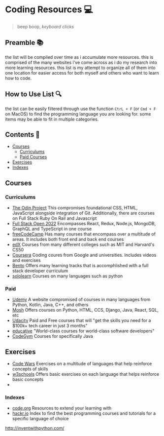 # Coding Resources 💻

>beep boop, *keyboard clicks*

## Preamble 📚
the list will be compiled over time as i accumulate more resources. this is comprised of the many websites i've come across as i do my research into more learning resources. this list is my attempt to organize all of them into one location for easier access for both myself and others who want to learn how to code.

## How to Use List 🔍
the list can be easily filtered through use the function `CtrL + F` (or `Cmd + F` on MacOS) to find the programming language you are looking for. some items may be able to fit in multiple categories.

## Contents 📑
- [Courses](#Courses)
  - [Curriculums](#Curriculums)  
  - [Paid Courses](#Paid)
- [Exercises](#Exercises)
- [Indexes](#Indexes)

## Courses

### Curriculums
- [The Odin Project](https://www.theodinproject.com/) This compromises foundational CSS, HTML, JavaScript alongside integration of Git. Additionally, there are courses on Full Stack Ruby On Rail and Javascript
- [Full Stack Open 2022](https://fullstackopen.com/en/) Encompasses React, Redux, Node.js, MongoDB, GraphQL and TypeScript in one course
- [freeCodeCamp](https://www.freecodecamp.org/) Has many courses that encompass over a multitude of areas. It includes both front end and back end courses
- [edX](https://www.edx.org/) Courses from many different colleges such as MIT and Harvard's CS50
- [Coursera](https://www.coursera.org) Coding coures from Google and universities. Includes videos and exercises
- [Bento](https://bento.io/) Offers many learning tracks that is accomphlished with a full stack developer curriculum
- [sololearn](https://www.sololearn.com/home) Courses on many languages such as python

### Paid
- [Udemy](https://www.udemy.com/) A website compromised of courses in many languages from Python, Kotlin, Java, C++, and others
- [Mosh](https://codewithmosh.com/) Offers courses on Python, HTML, CCS, Django, Java, React, SQL, etc
- [Udacity](https://www.udacity.com/) Paid and Free courses that will "get the skills you need for a $100k+ tech career in just 3 months"
- [educative](https://www.educative.io/) "World-class courses for world-class software developers"
- [CodeGym](https://codegym.cc) Courses for specifically Java

## Exercises
- [Code Wars](https://www.codewars.com) Exercises on a multitude of languages that help reinforce concepts of skills
- [w3schools](https://www.w3schools.com) Offers basic exercises on each language that helps reinforce basic concepts
- 

### Indexes
- [code.org](https://code.org/beyond/extended-learning) Resources to extend your learning with
- [hackr.io](https://hackr.io) Index to find the best programming courses and tutorials for a specific language of choice

http://inventwithpython.com/









